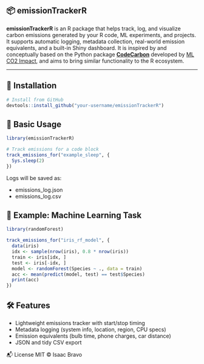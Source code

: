 ## 📦 emissionTrackerR

**emissionTrackerR** is an R package that helps track, log, and visualize carbon emissions generated by your R code, ML experiments, and projects. It supports automatic logging, metadata collection, real-world emission equivalents, and a built-in Shiny dashboard.
It is inspired by and conceptually based on the Python package **[CodeCarbon](https://mlco2.github.io/codecarbon/)** developed by [ML CO2 Impact](https://mlco2.github.io/), and aims to bring similar functionality to the R ecosystem.

---

## 🚀 Installation

```r
# Install from GitHub
devtools::install_github("your-username/emissionTrackerR")
```

## 🔧 Basic Usage

```r
library(emissionTrackerR)

# Track emissions for a code block
track_emissions_for("example_sleep", {
  Sys.sleep(2)
})
```
Logs will be saved as:
* emissions_log.json
* emissions_log.csv

## 🧠 Example: Machine Learning Task

```r
library(randomForest)

track_emissions_for("iris_rf_model", {
  data(iris)
  idx <- sample(nrow(iris), 0.8 * nrow(iris))
  train <- iris[idx, ]
  test <- iris[-idx, ]
  model <- randomForest(Species ~ ., data = train)
  acc <- mean(predict(model, test) == test$Species)
  print(acc)
})
```
## 🛠 Features
* Lightweight emissions tracker with start/stop timing
* Metadata logging (system info, location, region, CPU specs)
* Emission equivalents (bulb time, phone charges, car distance)
* JSON and tidy CSV export

📬 License
MIT © Isaac Bravo









